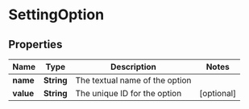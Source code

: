 
# SettingOption

## Properties
Name | Type | Description | Notes
------------ | ------------- | ------------- | -------------
**name** | **String** | The textual name of the option | 
**value** | **String** | The unique ID for the option |  [optional]



